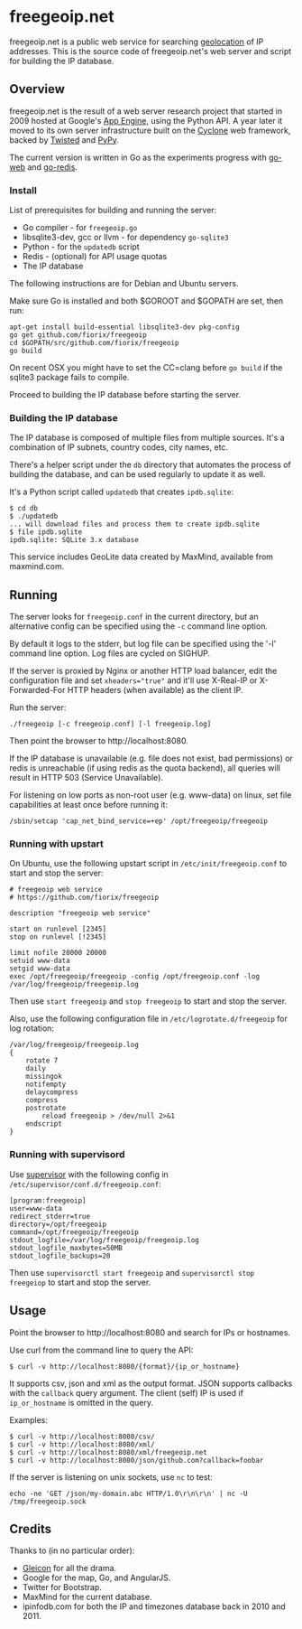 # freegeoip.net

freegeoip.net is a public web service for searching
[geolocation](http://en.wikipedia.org/wiki/Geolocation) of IP addresses.
This is the source code of freegeoip.net's web server and script for building
the IP database.


## Overview

freegeoip.net is the result of a web server research project that started in
2009 hosted at Google's [App Engine](http://en.wikipedia.org/wiki/Geolocation),
using the Python API.
A year later it moved to its own server infrastructure built on the
[Cyclone](http://cyclone.io) web framework, backed by
[Twisted](http://twistedmatrix.com) and [PyPy](http://pypy.org).

The current version is written in Go as the experiments progress with
[go-web](https://github.com/fiorix/go-web) and
[go-redis](https://github.com/fiorix/go-redis).


### Install

List of prerequisites for building and running the server:

- Go compiler - for `freegeoip.go`
- libsqlite3-dev, gcc or llvm - for dependency `go-sqlite3`
- Python - for the `updatedb` script
- Redis - (optional) for API usage quotas
- The IP database

The following instructions are for Debian and Ubuntu servers.

Make sure Go is installed and both $GOROOT and $GOPATH are set, then run:

	apt-get install build-essential libsqlite3-dev pkg-config
	go get github.com/fiorix/freegeoip
	cd $GOPATH/src/github.com/fiorix/freegeoip
	go build

On recent OSX you might have to set the CC=clang before `go build` if
the sqlite3 package fails to compile.

Proceed to building the IP database before starting the server.


### Building the IP database

The IP database is composed of multiple files from multiple sources. It's a
combination of IP subnets, country codes, city names, etc.

There's a helper script under the `db` directory that automates the process
of building the database, and can be used regularly to update it as well.

It's a Python script called `updatedb` that creates `ipdb.sqlite`:

	$ cd db
	$ ./updatedb
	... will download files and process them to create ipdb.sqlite
	$ file ipdb.sqlite
	ipdb.sqlite: SQLite 3.x database

This service includes GeoLite data created by MaxMind, available from
maxmind.com.


## Running

The server looks for `freegeoip.conf` in the current directory, but an
alternative config can be specified using the `-c` command line option.

By default it logs to the stderr, but log file can be specified using
the '-l' command line option. Log files are cycled on SIGHUP.

If the server is proxied by Nginx or another HTTP load balancer, edit the
configuration file and set `xheaders="true"` and it'll use X-Real-IP or
X-Forwarded-For HTTP headers (when available) as the client IP.

Run the server:

	./freegeoip [-c freegeoip.conf] [-l freegeoip.log]

Then point the browser to http://localhost:8080.

If the IP database is unavailable (e.g. file does not exist, bad permissions)
or redis is unreachable (if using redis as the quota backend), all queries
will result in HTTP 503 (Service Unavailable).

For listening on low ports as non-root user (e.g. www-data) on linux, set
file capabilities at least once before running it:

	/sbin/setcap 'cap_net_bind_service=+ep' /opt/freegeoip/freegeoip

### Running with upstart

On Ubuntu, use the following upstart script in `/etc/init/freegeoip.conf`
to start and stop the server:

	# freegeoip web service
	# https://github.com/fiorix/freegeoip

	description "freegeoip web service"

	start on runlevel [2345]
	stop on runlevel [!2345]

	limit nofile 20000 20000
	setuid www-data
	setgid www-data
	exec /opt/freegeoip/freegeoip -config /opt/freegeoip.conf -log /var/log/freegeoip/freegeoip.log

Then use `start freegeoip` and `stop freegeoip` to start and stop the server.

Also, use the following configuration file in `/etc/logrotate.d/freegeoip` for
log rotation:

	/var/log/freegeoip/freegeoip.log
	{
		rotate 7
		daily
		missingok
		notifempty
		delaycompress
		compress
		postrotate
			reload freegeoip > /dev/null 2>&1
		endscript
	}

### Running with supervisord

Use [supervisor](http://supervisord.org) with the following config in
`/etc/supervisor/conf.d/freegeoip.conf`:

	[program:freegeoip]
	user=www-data
	redirect_stderr=true
	directory=/opt/freegeoip
	command=/opt/freegeoip/freegeoip
	stdout_logfile=/var/log/freegeoip/freegeoip.log
	stdout_logfile_maxbytes=50MB
	stdout_logfile_backups=20

Then use `supervisorctl start freegeoip` and `supervisorctl stop freegeiop`
to start and stop the server.


## Usage

Point the browser to http://localhost:8080 and search for IPs or hostnames.

Use curl from the command line to query the API:

	$ curl -v http://localhost:8080/{format}/{ip_or_hostname}

It supports csv, json and xml as the output format. JSON supports callbacks
with the `callback` query argument. The client (self) IP is used if
`ip_or_hostname` is omitted in the query.

Examples:

	$ curl -v http://localhost:8080/csv/
	$ curl -v http://localhost:8080/xml/
	$ curl -v http://localhost:8080/xml/freegeoip.net
	$ curl -v http://localhost:8080/json/github.com?callback=foobar

If the server is listening on unix sockets, use `nc` to test:

	echo -ne 'GET /json/my-domain.abc HTTP/1.0\r\n\r\n' | nc -U /tmp/freegeoip.sock


## Credits

Thanks to (in no particular order):

- [Gleicon](https://github.com/gleicon) for all the drama.
- Google for the map, Go, and AngularJS.
- Twitter for Bootstrap.
- MaxMind for the current database.
- ipinfodb.com for both the IP and timezones database back in 2010 and 2011.
